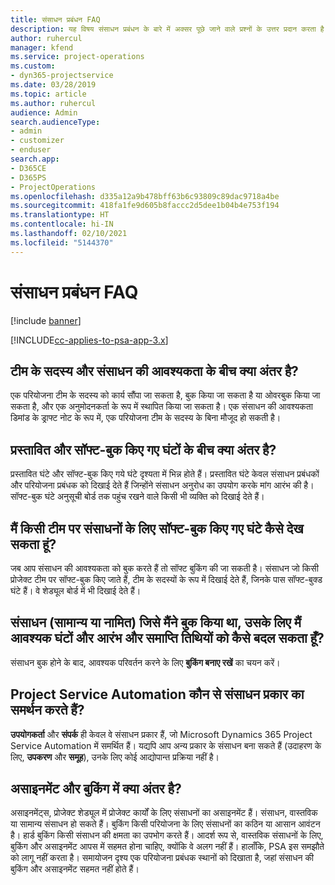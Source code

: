 ```yaml
---
title: संसाधन प्रबंधन FAQ
description: यह विषय संसाधन प्रबंधन के बारे में अक्सर पूछे जाने वाले प्रश्नों के उत्तर प्रदान करता है।
author: ruhercul
manager: kfend
ms.service: project-operations
ms.custom:
- dyn365-projectservice
ms.date: 03/28/2019
ms.topic: article
ms.author: ruhercul
audience: Admin
search.audienceType:
- admin
- customizer
- enduser
search.app:
- D365CE
- D365PS
- ProjectOperations
ms.openlocfilehash: d335a12a9b478bff63b6c93809c89dac9718a4be
ms.sourcegitcommit: 418fa1fe9d605b8faccc2d5dee1b04b4e753f194
ms.translationtype: HT
ms.contentlocale: hi-IN
ms.lasthandoff: 02/10/2021
ms.locfileid: "5144370"
---
```

# <a name="resource-management-faq"></a>संसाधन प्रबंधन FAQ

[!include [banner](../includes/psa-now-project-operations.md)]

[!INCLUDE[cc-applies-to-psa-app-3.x](../includes/cc-applies-to-psa-app-3x.md)]

## <a name="what-is-the-difference-between-a-team-member-and-a-resource-requirement"></a>टीम के सदस्य और संसाधन की आवश्यकता के बीच क्या अंतर है?

एक परियोजना टीम के सदस्य को कार्य सौंपा जा सकता है, बुक किया जा सकता है या ओवरबुक किया जा सकता है, और एक अनुमोदनकर्ता के रूप में स्थापित किया जा सकता है। एक संसाधन की आवश्यकता डिमांड के ड्राफ्ट नोट के रूप में, एक परियोजना टीम के सदस्य के बिना मौजूद हो सकती है। 

## <a name="what-is-the-difference-between-proposed-and-soft-booked-hours"></a>प्रस्तावित और सॉफ्ट-बुक किए गए घंटों के बीच क्या अंतर है?

प्रस्तावित घंटे और सॉफ्ट-बुक किए गये घंटे दृश्यता में भिन्न होते हैं। प्रस्तावित घंटे केवल संसाधन प्रबंधकों और परियोजना प्रबंधक को दिखाई देते हैं जिन्होंने संसाधन अनुरोध का उपयोग करके मांग आरंभ की है। सॉफ्ट-बुक घंटे अनुसूची बोर्ड तक पहुंच रखने वाले किसी भी व्यक्ति को दिखाई देते हैं।

## <a name="how-can-i-see-the-soft-booked-hours-for-resources-on-a-team"></a>मैं किसी टीम पर संसाधनों के लिए सॉफ्ट-बुक किए गए घंटे कैसे देख सकता हूं?

जब आप संसाधन की आवश्यकता को बुक करते हैं तो सॉफ्ट बुकिंग की जा सकती है। संसाधन जो किसी प्रोजेक्ट टीम पर सॉफ्ट-बुक किए जाते हैं, टीम के सदस्यों के रूप में दिखाई देते हैं, जिनके पास सॉफ्ट-बुक्ड घंटे हैं। वे शेड्यूल बोर्ड में भी दिखाई देते हैं।

## <a name="how-do-i-change-the-required-hours-and-the-start-and-end-dates-for-a-resource-generic-or-named-that-i-booked"></a>संसाधन (सामान्य या नामित) जिसे मैंने बुक किया था, उसके लिए मैं आवश्यक घंटों और आरंभ और समाप्ति तिथियों को कैसे बदल सकता हूँ?

संसाधन बुक होने के बाद, आवश्यक परिवर्तन करने के लिए **बुकिंग बनाए रखें** का चयन करें।

## <a name="what-resources-types-does-project-service-automation-support"></a>Project Service Automation कौन से संसाधन प्रकार का समर्थन करते हैं?

**उपयोगकर्ता** और **संपर्क** ही केवल वे संसाधन प्रकार हैं, जो Microsoft Dynamics 365 Project Service Automation में समर्थित हैं। यद्यपि आप अन्य प्रकार के संसाधन बना सकते हैं (उदाहरण के लिए, **उपकरण** और **समूह**), उनके लिए कोई आद्योपान्त प्रक्रिया नहीं है।

## <a name="what-is-the-difference-between-an-assignment-and-a-booking"></a>असाइनमेंट और बुकिंग में क्या अंतर है?

असाइनमेंट्स, प्रोजेक्ट शेड्यूल में प्रोजेक्ट कार्यों के लिए संसाधनों का असाइनमेंट हैं। संसाधन, वास्तविक या सामान्य संसाधन हो सकते हैं। बुकिंग किसी परियोजना के लिए संसाधनों का कठिन या आसान आवंटन है। हार्ड बुकिंग किसी संसाधन की क्षमता का उपभोग करते हैं। आदर्श रूप से, वास्तविक संसाधनों के लिए, बुकिंग और असाइनमेंट आपस में सहमत होना चाहिए, क्योंकि वे अलग नहीं हैं। हालाँकि, PSA इस समझौते को लागू नहीं करता है। समायोजन दृश्य एक परियोजना प्रबंधक स्थानों को दिखाता है, जहां संसाधन की बुकिंग और असाइनमेंट सहमत नहीं होते हैं।
